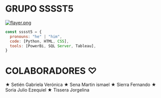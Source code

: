 # GRUPO SSSST5
[![flayer.png](https://i.postimg.cc/28bSv0fN/flayer.png)](https://postimg.cc/D8hh3dZx)

```js
const sssst5 = {
  pronouns: "he" | "him",
  code: [Python, HTML, CSS],
  tools: [PowerBi, SQL Server, Tableau],
}
```

# COLABORADORES ♡
★ Setién Gabriela Verónica
★ Sena Martin ismael 
★ Sierra Fernando 
★ Soria Julio Ezequiel
★ Tissera Jorgelina
